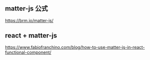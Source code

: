 ## matter-js 公式

https://brm.io/matter-js/

## react + matter-js

https://www.fabiofranchino.com/blog/how-to-use-matter-js-in-react-functional-component/
